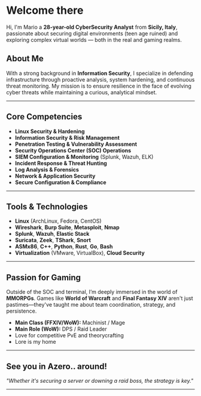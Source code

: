 # Welcome there

Hi, I'm Mario a **28-year-old CyberSecurity Analyst** from **Sicily, Italy**, passionate about securing digital environments (teen age ruined) and exploring complex virtual worlds — both in the real and gaming realms.

## About Me

With a strong background in **Information Security**, I specialize in defending infrastructure through proactive analysis, system hardening, and continuous threat monitoring. My mission is to ensure resilience in the face of evolving cyber threats while maintaining a curious, analytical mindset.

---

## Core Competencies

- **Linux Security & Hardening**
- **Information Security & Risk Management**
- **Penetration Testing & Vulnerability Assessment**
- **Security Operations Center (SOC) Operations**
- **SIEM Configuration & Monitoring** (Splunk, Wazuh, ELK)
- **Incident Response & Threat Hunting**
- **Log Analysis & Forensics**
- **Network & Application Security**
- **Secure Configuration & Compliance**

---

## Tools & Technologies

- **Linux** (ArchLinux, Fedora, CentOS)
- **Wireshark**, **Burp Suite**, **Metasploit**, **Nmap**
- **Splunk**, **Wazuh**, **Elastic Stack**
- **Suricata**, **Zeek**, **TShark**, **Snort**
- **ASMx86**, **C++**, **Python**, **Rust**, **Go**, **Bash**
- **Virtualization** (VMware, VirtualBox), **Cloud Security**

---

## Passion for Gaming

Outside of the SOC and terminal, I’m deeply immersed in the world of **MMORPGs**. Games like **World of Warcraft** and **Final Fantasy XIV** aren't just pastimes—they've taught me about team coordination, strategy, and persistence.

- **Main Class (FFXIV/WoW):** Machinist / Mage
- **Main Role (WoW):** DPS / Raid Leader  
- Love for competitive PvE and theorycrafting  
- Lore is my home

---

## See you in Azero.. around!

*"Whether it's securing a server or downing a raid boss, the strategy is key."*

---

